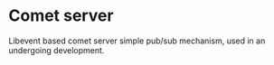 Comet server
============

Libevent based comet server simple pub/sub mechanism, used in an undergoing development.
